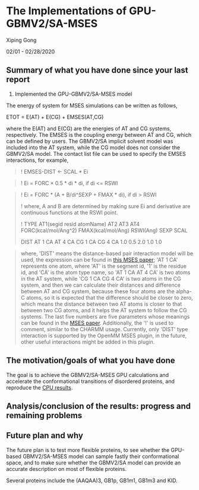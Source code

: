 # The Implementations of GPU-GBMV2/SA-MSES

Xiping Gong

02/01 - 02/28/2020


## Summary of what you have done since your last report

1. Implemented the GPU-GBMV2/SA-MSES model 

The energy of system for MSES simulations can be written as follows,

ETOT = E(AT) + E(CG) + EMSES(AT,CG)

where the E(AT) and E(CG) are the energies of AT and CG systems, respectively.
The EMSES is the coupling energy between AT and CG, which can be defined by users.
The GBMV2/SA implicit solvent model was included into the AT system, 
while the CG model does not consider the GBMV2/SA model. The contact list file
can be used to specify the EMSES interactions, for example, 

> ! EMSES-DIST <- SCAL * Ei

> ! Ei = FORC * 0.5 * di * di, if di <= RSWI

> ! Ei = FORC * (A + B/di^SEXP + FMAX * di), if di > RSWI
>
> ! where, A and B are determined by making sure Ei and derivative are continuous functions at the RSWI point.
>
> ! TYPE AT1(segid resid atomName) AT2 AT3 AT4 FORC(kcal/mol/Ang^2) FMAX(kcal/mol/Ang) RSWI(Ang) SEXP SCAL
>  
> DIST AT 1  CA AT 4  CA  CG 1  CA CG 4  CA 1.0 0.5 2.0 1.0 1.0

> where, 'DIST' means the distance-based pair interaction model will be used, the expression can be found in 
> [this MSES paper](https://pubs.acs.org/doi/abs/10.1021/ct500031v); 'AT 1 CA' represents one atom, where 'AT' is the
> segment id, '1' is the residue id, and 'CA' is the atom type name, so 'AT 1  CA AT 4  CA' is two atoms in the 
> AT system, while 'CG 1  CA CG 4  CA' is two atoms in the CG system, and then we can calculate their distances 
> and difference between AT and CG system, because these four atoms are the alpha-C atoms, so it is expected that
> the difference should be closer to zero, which means the distance between two AT atoms is closer to that between
> two CG atoms, and it helps the AT system to follow the CG systems. The last five numbers are five parameters
> whose meanings can be found in the [MSES paper](https://pubs.acs.org/doi/abs/10.1021/ct500031v). Additionally, the
> '!' is used to comment, similar to the CHARMM usage. 
> Currently, only 'DIST' type interaction is supported by the OpenMM MSES plugin, in the future, other useful interactions
> might be added in this plugin.

## The motivation/goals of what you have done

The goal is to achieve the GBMV2/SA-MSES GPU calculations and accelerate the conformational
transitions of disordered proteins, and reproduce the [CPU results](https://onlinelibrary.wiley.com/doi/full/10.1002/jcc.24734).

## Analysis/conclusion of the results: progress and remaining problems


## Future plan and why

The future plan is to test more flexible proteins, to see whether the GPU-based GBMV2/SA-MSES model can sample
fastly their conformational space, and to make sure whether the GBMV2/SA model can provide an accurate description 
on most of flexible proteins.

Several proteins include the (AAQAA)3, GB1p, GB1m1, GB1m3 and KID.



